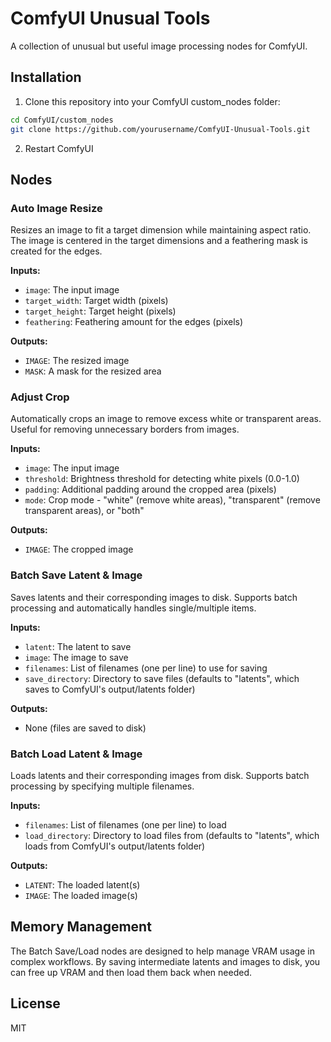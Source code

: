 # ComfyUI Unusual Tools

A collection of unusual but useful image processing nodes for ComfyUI.

## Installation

1. Clone this repository into your ComfyUI custom_nodes folder:
```bash
cd ComfyUI/custom_nodes
git clone https://github.com/yourusername/ComfyUI-Unusual-Tools.git
```

2. Restart ComfyUI

## Nodes

### Auto Image Resize

Resizes an image to fit a target dimension while maintaining aspect ratio. The image is centered in the target dimensions and a feathering mask is created for the edges.

**Inputs:**
- `image`: The input image
- `target_width`: Target width (pixels)
- `target_height`: Target height (pixels)
- `feathering`: Feathering amount for the edges (pixels)

**Outputs:**
- `IMAGE`: The resized image
- `MASK`: A mask for the resized area

### Adjust Crop

Automatically crops an image to remove excess white or transparent areas. Useful for removing unnecessary borders from images.

**Inputs:**
- `image`: The input image
- `threshold`: Brightness threshold for detecting white pixels (0.0-1.0)
- `padding`: Additional padding around the cropped area (pixels)
- `mode`: Crop mode - "white" (remove white areas), "transparent" (remove transparent areas), or "both"

**Outputs:**
- `IMAGE`: The cropped image

### Batch Save Latent & Image

Saves latents and their corresponding images to disk. Supports batch processing and automatically handles single/multiple items.

**Inputs:**
- `latent`: The latent to save
- `image`: The image to save
- `filenames`: List of filenames (one per line) to use for saving
- `save_directory`: Directory to save files (defaults to "latents", which saves to ComfyUI's output/latents folder)

**Outputs:**
- None (files are saved to disk)

### Batch Load Latent & Image

Loads latents and their corresponding images from disk. Supports batch processing by specifying multiple filenames.

**Inputs:**
- `filenames`: List of filenames (one per line) to load
- `load_directory`: Directory to load files from (defaults to "latents", which loads from ComfyUI's output/latents folder)

**Outputs:**
- `LATENT`: The loaded latent(s)
- `IMAGE`: The loaded image(s)

## Memory Management

The Batch Save/Load nodes are designed to help manage VRAM usage in complex workflows. By saving intermediate latents and images to disk, you can free up VRAM and then load them back when needed.

## License

MIT 